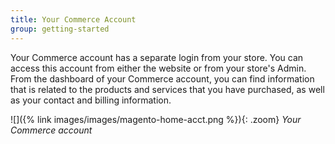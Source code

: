 ```yaml
---
title: Your Commerce Account
group: getting-started
---
```


Your Commerce account has a separate login from your store. You can access this account from either the website or from your store's Admin. From the dashboard of your Commerce account, you can find information that is related to the products and services that you have purchased, as well as your contact and billing information.

![]({% link images/images/magento-home-acct.png %}){: .zoom}
_Your Commerce account_
